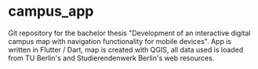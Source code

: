 # campus_app
Git repository for the bachelor thesis "Development of an interactive digital campus map with navigation functionality for mobile devices".
App is written in Flutter / Dart, map is created with QGIS, all data used is loaded from TU Berlin's and Studierendenwerk Berlin's web resources.
